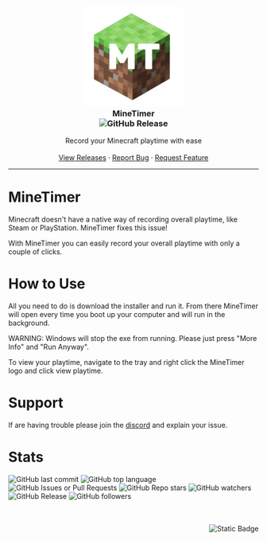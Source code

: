 <!-- Project Logo -->
<h3 align="center">
<a href="/" style="text-decoration: none">
  <img src='https://github.com/Goofert42/MineTimer/blob/main/MineTimer-Icon-GitHub.png' width=200px>
  <br/ >
  MineTimer
  <br />
  <img alt="GitHub Release" src="https://img.shields.io/github/v/release/Goofert42/MineTimer" href="./releases/tag/v1.1">
</a></h3>

<p align="center">
    Record your Minecraft playtime with ease
    <br />
    <br />
    <a href="https://github.com/Goofert42/MineTimer/releases">View Releases</a>
    ·
    <a href="https://github.com/Goofert42/MineTimer/issues">Report Bug</a>
    ·
    <a href="https://github.com/Goofert42/MineTimer/issues">Request Feature</a>
    <br />
    
  </p>
</p>

-----
# MineTimer
Minecraft doesn't have a native way of recording overall playtime, like Steam or PlayStation. MineTimer fixes this issue! 

With MineTimer you can easily record your overall playtime with only a couple of clicks.

# How to Use
All you need to do is download the installer and run it. From there MineTimer will open every time you boot up your computer and will run in the background.

WARNING: Windows will stop the exe from running. Please just press "More Info" and "Run Anyway".

To view your playtime, navigate to the tray and right click the MineTimer logo and click view playtime.

# Support
If are having trouble please join the [discord](https://discord.gg/u3NDJycP5v) and explain your issue.

# Stats
![GitHub last commit](https://img.shields.io/github/last-commit/Goofert42/MineTimer) ![GitHub top language](https://img.shields.io/github/languages/top/Goofert42/MineTimer) ![GitHub Issues or Pull Requests](https://img.shields.io/github/issues/Goofert42/MineTimer) ![GitHub Repo stars](https://img.shields.io/github/stars/Goofert42/MineTimer) ![GitHub watchers](https://img.shields.io/github/watchers/Goofert42/MineTimer) ![GitHub Release](https://img.shields.io/github/v/release/Goofert42/MineTimer) ![GitHub followers](https://img.shields.io/github/followers/Goofert42)

<div align="right">
  <br />
  <br />
  <img alt="Static Badge" src="https://img.shields.io/badge/Made_by-Goofert42-blue">
</div>
